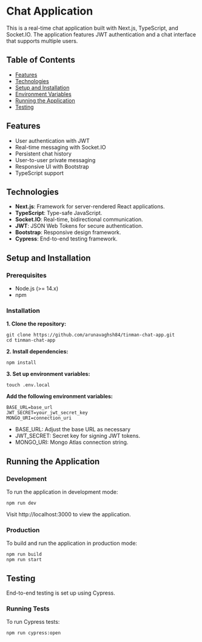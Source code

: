 # Chat Application

This is a real-time chat application built with Next.js, TypeScript, and Socket.IO. The application features JWT authentication and a chat interface that supports multiple users.

## Table of Contents

- [Features](#features)
- [Technologies](#technologies)
- [Setup and Installation](#setup-and-installation)
- [Environment Variables](#environment-variables)
- [Running the Application](#running-the-application)
- [Testing](#testing)

## Features

- User authentication with JWT
- Real-time messaging with Socket.IO
- Persistent chat history
- User-to-user private messaging
- Responsive UI with Bootstrap
- TypeScript support

## Technologies

- **Next.js**: Framework for server-rendered React applications.
- **TypeScript**: Type-safe JavaScript.
- **Socket.IO**: Real-time, bidirectional communication.
- **JWT**: JSON Web Tokens for secure authentication.
- **Bootstrap**: Responsive design framework.
- **Cypress**: End-to-end testing framework.

## Setup and Installation

### Prerequisites

- Node.js (>= 14.x)
- npm

### Installation

**1. Clone the repository:**

    git clone https://github.com/arunavaghsh84/tinman-chat-app.git
    cd tinman-chat-app

**2. Install dependencies:**

    npm install

**3. Set up environment variables:**

    touch .env.local

**Add the following environment variables:**

    BASE_URL=base_url
    JWT_SECRET=your_jwt_secret_key
    MONGO_URI=connection_uri

- BASE_URL: Adjust the base URL as necessary
- JWT_SECRET: Secret key for signing JWT tokens.
- MONGO_URI: Mongo Atlas connection string.

## Running the Application

### Development

To run the application in development mode:

    npm run dev

Visit http://localhost:3000 to view the application.

### Production

To build and run the application in production mode:

    npm run build
    npm run start

## Testing

End-to-end testing is set up using Cypress.

### Running Tests

To run Cypress tests:

    npm run cypress:open
